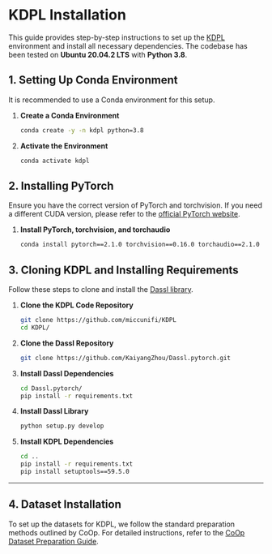 # KDPL Installation

This guide provides step-by-step instructions to set up the [KDPL](https://github.com/miccunifi/KDPL) environment and install all necessary dependencies. The codebase has been tested on **Ubuntu 20.04.2 LTS** with **Python 3.8**.

## 1. Setting Up Conda Environment

It is recommended to use a Conda environment for this setup.

1. **Create a Conda Environment**
    ```bash
    conda create -y -n kdpl python=3.8
    ```

2. **Activate the Environment**
    ```bash
    conda activate kdpl
    ```

## 2. Installing PyTorch

Ensure you have the correct version of PyTorch and torchvision. If you need a different CUDA version, please refer to the [official PyTorch website](https://pytorch.org/).

1. **Install PyTorch, torchvision, and torchaudio**
    ```bash
    conda install pytorch==2.1.0 torchvision==0.16.0 torchaudio==2.1.0 pytorch-cuda=12.1 -c pytorch -c nvidia
    ```

## 3. Cloning KDPL and Installing Requirements

Follow these steps to clone and install the [Dassl library](https://github.com/KaiyangZhou/Dassl.pytorch).

1. **Clone the KDPL Code Repository**
    ```bash
    git clone https://github.com/miccunifi/KDPL
    cd KDPL/
    ```
    
2. **Clone the Dassl Repository**
    ```bash
    git clone https://github.com/KaiyangZhou/Dassl.pytorch.git
    ```

3. **Install Dassl Dependencies**
    ```bash
    cd Dassl.pytorch/
    pip install -r requirements.txt
    ```

4. **Install Dassl Library**
    ```bash
    python setup.py develop
    ```

5. **Install KDPL Dependencies**
    ```bash
    cd ..
    pip install -r requirements.txt
    pip install setuptools==59.5.0
    ```
---

## 4. Dataset Installation

To set up the datasets for KDPL, we follow the standard preparation methods outlined by CoOp. For detailed instructions, refer to the [CoOp Dataset Preparation Guide](https://github.com/KaiyangZhou/CoOp/blob/main/DATASETS.md).
